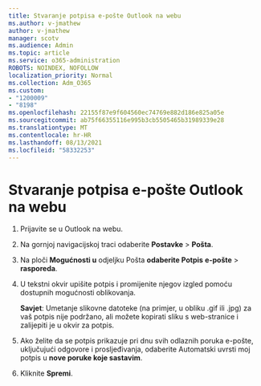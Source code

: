 ```yaml
---
title: Stvaranje potpisa e-pošte Outlook na webu
ms.author: v-jmathew
author: v-jmathew
manager: scotv
ms.audience: Admin
ms.topic: article
ms.service: o365-administration
ROBOTS: NOINDEX, NOFOLLOW
localization_priority: Normal
ms.collection: Adm_O365
ms.custom:
- "1200009"
- "8198"
ms.openlocfilehash: 22155f87e9f604560ec74769e882d186e825a05e
ms.sourcegitcommit: ab75f66355116e995b3cb5505465b31989339e28
ms.translationtype: MT
ms.contentlocale: hr-HR
ms.lasthandoff: 08/13/2021
ms.locfileid: "58332253"
---
```

# <a name="create-email-signature-in-outlook-on-the-web"></a>Stvaranje potpisa e-pošte Outlook na webu

1. Prijavite se u Outlook na webu.
2. Na gornjoj navigacijskoj traci odaberite **Postavke**  >  **Pošta**.
3. Na ploči **Mogućnosti u** odjeljku Pošta **odaberite Potpis** **e-pošte**  >  **rasporeda**.
4. U tekstni okvir upišite potpis i promijenite njegov izgled pomoću dostupnih mogućnosti oblikovanja.

    **Savjet**: Umetanje slikovne datoteke (na primjer, u obliku .gif ili .jpg) za vaš potpis nije podržano, ali možete kopirati sliku s web-stranice i zalijepiti je u okvir za potpis.

5. Ako želite da se potpis prikazuje pri dnu svih odlaznih poruka e-pošte, uključujući odgovore i prosljeđivanja, odaberite Automatski uvrsti moj potpis u **nove poruke koje sastavim**.
6. Kliknite **Spremi**.
